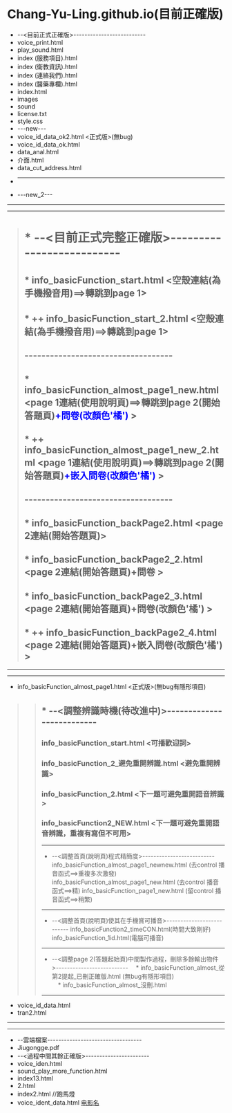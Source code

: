 # Chang-Yu-Ling.github.io(目前正確版)
* --<目前正式正確版>--------------------------
* voice_print.html
* play_sound.html
* index (服務項目).html
* index (衛教資訊).html
* index (連絡我們).html
* index (醫藥專欄).html
* index.html
* images
* sound
* license.txt
* style.css
* ---new---
* voice_id_data_ok2.html   <正式版>(無bug)
* voice_id_data_ok.html         
* data_anal.html
* 介面.html
* data_cut_address.html
* ----------
* ---new_2---
----------
----------
> # * --<目前正式完整正確版>--------------------------
> ## * info_basicFunction_start.html  <空殼連結(為手機撥音用)==>轉跳到page 1>
> ## * ++ info_basicFunction_start_2.html  <空殼連結(為手機撥音用)==>轉跳到page 1>
> ##   -----------------------------------
> ## * info_basicFunction_almost_page1_new.html  <page 1連結(使用說明頁)==>轉跳到page 2(開始答題頁)<font color="blue">+問卷(改顏色'橘')</font> >
> ## * ++ info_basicFunction_almost_page1_new_2.html  <page 1連結(使用說明頁)==>轉跳到page 2(開始答題頁)<font color="blue">+嵌入問卷(改顏色'橘')</font> >
> ##   -----------------------------------
> ## * info_basicFunction_backPage2.html  <page 2連結(開始答題頁)>
> ## * info_basicFunction_backPage2_2.html  <page 2連結(開始答題頁)+問卷 >
> ## * info_basicFunction_backPage2_3.html  <page 2連結(開始答題頁)+問卷(改顏色'橘') >
> ## * ++ info_basicFunction_backPage2_4.html  <page 2連結(開始答題頁)+嵌入問卷(改顏色'橘') >
----------
----------
* info_basicFunction_almost_page1.html   <正式版>(無bug有隱形項目)
>> ## * --<調整辨識時機(待改進中)>--------------------------
>> ### info_basicFunction_start.html   <可播歡迎詞>
>> ### info_basicFunction_2_避免重開辨識.html  <避免重開辨識>
>> ### info_basicFunction_2.html <下一題可避免重開語音辨識>
>> ### info_basicFunction2_NEW.html <下一題可避免重開語音辨識，重複有寫但不可用>
>> ----------
>> * --<調整首頁(說明頁)程式精簡度>--------------------------
>> info_basicFunction_almost_page1_newnew.html (去control 播音函式==>重複多次激發)
>> info_basicFunction_almost_page1_new.html    (去control 播音函式==>精)
>> info_basicFunction_page1_new.html           (留control 播音函式==>稍繁)
>> ----------
>> * --<調整首頁(說明頁)使其在手機賞可播音>--------------------------
>> info_basicFunction2_timeCON.html(時間大致剛好)
>> info_basicFunction_1id.html(電腦可播音)
>> ----------
>> * --<調整page 2(答題起始頁)中間製作過程，刪除多餘輸出物件>--------------------------
>>　* info_basicFunction_almost_從第2提起_已刪正確版.html  (無bug有隱形項目)       
>>　* info_basicFunction_almost_沒刪.html
>> ----------
* voice_id_data.html
* tran2.html
----------
----------
* --雲端檔案----------------------------------
* Jiugongge.pdf
* --<過程中間其餘正確版>-----------------------
* voice_iden.html
* sound_play_more_function.html
* index13.html
* 2.html
* index2.html  //跑馬燈
* voice_ident_data.html
<a href="https://drive.google.com/open?id=1p1P1RFp4VyV7zHvPNFTI3BP-4wI_ZKF_" title="下载影片">电影名</a>
